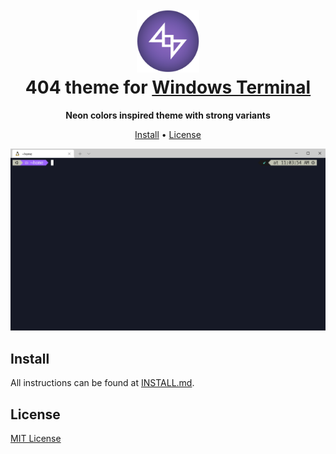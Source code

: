 <!-- TODO: Utilize same structure as the vscode-theme repo with icon on top and descriptive steps -->
<h1 align="center">
  <br>
  <img src="assets/img/icon.png" alt="404 theme" width="100">
  <br>
  404 theme for <a href="https://www.microsoft.com/pt-br/p/windows-terminal/9n0dx20hk701?activetab=pivot:overviewtab">Windows Terminal</a>
  <br>
</h1>

<p align="center">
  <strong>Neon colors inspired theme with strong variants</strong>
</p>

<p align="center">
  <a href="#install">Install</a> •
  <a href="#license">License</a>
</p>

<p align="center">
  <img alt="Purple Daze Preview Screenshot" src="assets/img/purple-daze-terminal.png">
</p>

## Install

All instructions can be found at [INSTALL.md](./INSTALL.md).

## License

[MIT License](./LICENSE.md)

